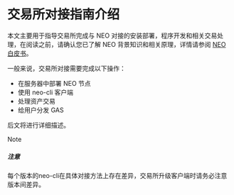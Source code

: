 # 交易所对接指南介绍

本文主要用于指导交易所完成与 NEO 对接的安装部署，程序开发和相关交易处理，在阅读之前，请确认您已了解 NEO 背景知识和相关原理，详情请参阅 [NEO白皮书](../basic/whitepaper.md)。

一般来说，交易所对接需要完成以下操作：

- 在服务器中部署 NEO 节点
- 使用 neo-cli 客户端
- 处理资产交易
- 给用户分发 GAS

后文将进行详细描述。

> [!Note]
>
> ##### 注意
>
> 每个版本的neo-cli在具体对接方法上存在差异，交易所升级客户端时请务必注意版本间差异。



